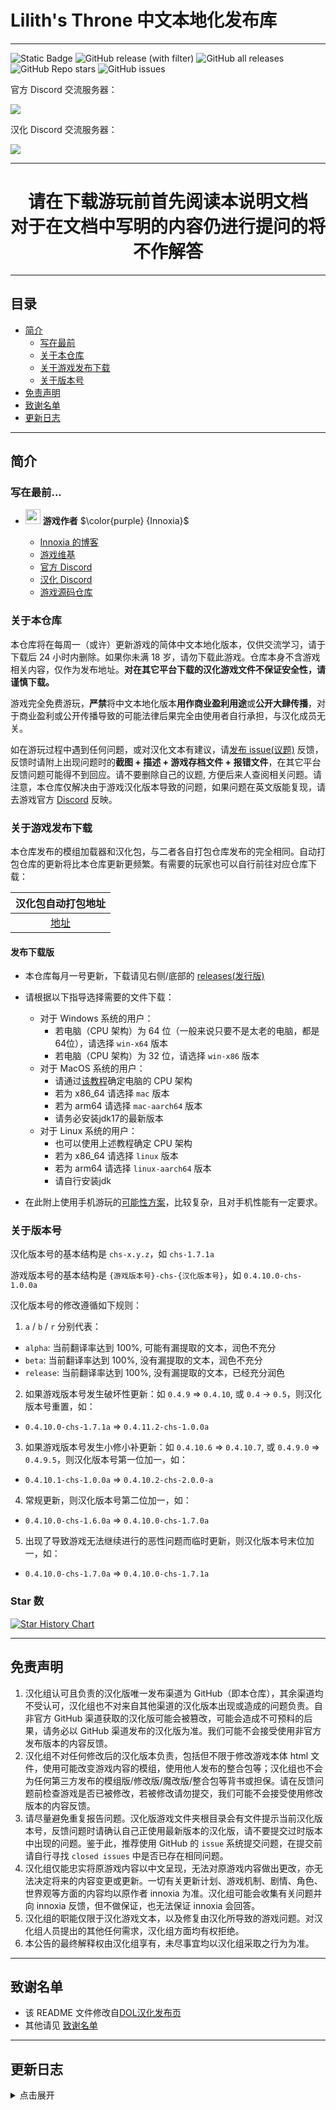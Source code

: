 # Lilith's Throne 中文本地化发布库

---
![Static Badge](https://img.shields.io/badge/Author-Innoxia-purple?link=https%3A%2F%2Flilithsthrone.blogspot.com%2F)
![GitHub release (with filter)](https://img.shields.io/github/v/release/chinese-liliths-throne/liliths-throne-chinese-release?link=https%3A%2F%2Fgithub.com%2Fchinese-liliths-throne%2Fliliths-throne-chinese-release%2Flatest)
![GitHub all releases](https://img.shields.io/github/downloads/chinese-liliths-throne/liliths-throne-chinese-release/total?link=https%3A%2F%2Fgithub.com%2Fchinese-liliths-throne%2Fliliths-throne-chinese-release%2Freleases%2Flatest)
![GitHub Repo stars](https://img.shields.io/github/stars/chinese-liliths-throne/liliths-throne-chinese-release)
![GitHub issues](https://img.shields.io/github/issues-raw/chinese-liliths-throne/liliths-throne-chinese-release)

官方 Discord 交流服务器：

[![](https://dcbadge.vercel.app/api/server/nDRvMXH)](https://discord.gg/nDRvMXH)

汉化 Discord 交流服务器：

[![](https://dcbadge.vercel.app/api/server/hqj7WA7PKp)](https://discord.gg/hqj7WA7PKp)

---

<div align="center">

# 请在下载游玩前首先阅读本说明文档<br>对于在文档中写明的内容仍进行提问的将不作解答

</div>

---

## 目录

* [简介](#简介)
  * [写在最前](#写在最前)
  * [关于本仓库](#关于本仓库)
  * [关于游戏发布下载](#关于游戏发布下载)
  * [关于版本号](#关于版本号)
* [免责声明](#免责声明)
* [致谢名单](#致谢名单)
* [更新日志](#更新日志)

---

## 简介
### 写在最前...
- <img decoding="async" src="https://avatars.githubusercontent.com/u/25914384?v=4" width="24" alt=""> <b>游戏作者</b> $\color{purple} {Innoxia}$

  - [Innoxia 的博客][blog]
  - [游戏维基][wiki]
  - [官方 Discord][discord]
  - [汉化 Discord][discord-zh]
  - [游戏源码仓库][github]

### 关于本仓库

本仓库将在每周一（或许）更新游戏的简体中文本地化版本，仅供交流学习，请于下载后 24 小时内删除。如果你未满 18 岁，请勿下载此游戏。仓库本身不含游戏相关内容，仅作为发布地址。**对在其它平台下载的汉化游戏文件不保证安全性，请谨慎下载。**

游戏完全免费游玩，**严禁**将中文本地化版本**用作商业盈利用途**或**公开大肆传播**，对于商业盈利或公开传播导致的可能法律后果完全由使用者自行承担，与汉化成员无关。

如在游玩过程中遇到任何问题，或对汉化文本有建议，请[发布 issue(议题)][issues] 反馈，反馈时请附上出现问题时的**截图 + 描述 + 游戏存档文件 + 报错文件**，在其它平台反馈问题可能得不到回应。请不要删除自己的议题, 方便后来人查阅相关问题。请注意，本仓库仅解决由于游戏汉化版本导致的问题，如果问题在英文版能复现，请去游戏官方 [Discord][discord] 反映。

### 关于游戏发布下载

本仓库发布的模组加载器和汉化包，与二者各自打包仓库发布的完全相同。自动打包仓库的更新将比本仓库更新更频繁。有需要的玩家也可以自行前往对应仓库下载：

|    汉化包自动打包地址     |
|:----------------:|
| [地址][i18n-build] |

#### 发布下载版
- 本仓库每月一号更新，下载请见右侧/底部的 [releases(发行版)][releases-latest]
- 请根据以下指导选择需要的文件下载：
  - 对于 Windows 系统的用户：
    - 若电脑（CPU 架构）为 64 位（一般来说只要不是太老的电脑，都是64位），请选择 `win-x64` 版本
    - 若电脑（CPU 架构）为 32 位，请选择 `win-x86` 版本
  - 对于 MacOS 系统的用户：
    - 请通过[该教程](https://juejin.cn/post/7112023770247725063)确定电脑的 CPU 架构
    - 若为 x86_64 请选择 `mac` 版本
    - 若为 arm64 请选择 `mac-aarch64` 版本
    - 请务必安装jdk17的最新版本
  - 对于 Linux 系统的用户：
    - 也可以使用上述教程确定 CPU 架构
    - 若为 x86_64 请选择 `linux` 版本
    - 若为 arm64 请选择 `linux-aarch64` 版本
    - 请自行安装jdk

- 在此附上使用手机游玩的[可能性方案](https://github.com/Agreous/liliths-throne-on-android#readme)，比较复杂，且对手机性能有一定要求。

### 关于版本号
汉化版本号的基本结构是 `chs-x.y.z`，如 `chs-1.7.1a`

游戏版本号的基本结构是 `{游戏版本号}-chs-{汉化版本号}`，如 `0.4.10.0-chs-1.0.0a`

汉化版本号的修改遵循如下规则：
1. `a` / `b` / `r` 分别代表：
  - `alpha`: 当前翻译率达到 100%, 可能有漏提取的文本，润色不充分
  - `beta`: 当前翻译率达到 100%, 没有漏提取的文本，润色不充分
  - `release`: 当前翻译率达到 100%, 没有漏提取的文本，已经充分润色
2. 如果游戏版本号发生破坏性更新：如 `0.4.9` => `0.4.10`, 或 `0.4` -> `0.5`，则汉化版本号重置，如：
  - `0.4.10.0-chs-1.7.1a` => `0.4.11.2-chs-1.0.0a`
3. 如果游戏版本号发生小修小补更新：如 `0.4.10.6` => `0.4.10.7`, 或 `0.4.9.0` => `0.4.9.5`，则汉化版本号第一位加一，如：
  - `0.4.10.1-chs-1.0.0a` => `0.4.10.2-chs-2.0.0-a`
4. 常规更新，则汉化版本号第二位加一，如：
  - `0.4.10.0-chs-1.6.0a` => `0.4.10.0-chs-1.7.0a`
5. 出现了导致游戏无法继续进行的恶性问题而临时更新，则汉化版本号末位加一，如：
  - `0.4.10.0-chs-1.7.0a` => `0.4.10.0-chs-1.7.1a`

### Star 数

[![Star History Chart](https://api.star-history.com/svg?repos=chinese-liliths-throne/liliths-throne-chinese-release&type=Date)](https://star-history.com/#chinese-liliths-throne/liliths-throne-chinese-release&Date)

---

## 免责声明

1. 汉化组认可且负责的汉化版唯一发布渠道为 GitHub（即本仓库），其余渠道均不受认可，汉化组也不对来自其他渠道的汉化版本出现或造成的问题负责。自非官方 GitHub 渠道获取的汉化版可能会被篡改，可能会造成不可预料的后果，请务必以 GitHub 渠道发布的汉化版为准。我们可能不会接受使用非官方发布版本的内容反馈。
2. 汉化组不对任何修改后的汉化版本负责，包括但不限于修改游戏本体 html 文件，使用可能改变游戏内容的模组，使用他人发布的整合包等；汉化组也不会为任何第三方发布的模组版/修改版/魔改版/整合包等背书或担保。请在反馈问题前检查游戏是否已被修改，若被修改请勿提交，我们可能不会接受使用修改版本的内容反馈。
3. 请尽量避免重复报告问题。汉化版游戏文件夹根目录会有文件提示当前汉化版本号，反馈问题时请确认自己正使用最新版本的汉化版，请不要提交过时版本中出现的问题。鉴于此，推荐使用 GitHub 的 `issue` 系统提交问题，在提交前请自行寻找 `closed issues` 中是否已存在相同问题。
4. 汉化组仅能忠实将原游戏内容以中文呈现，无法对原游戏内容做出更改，亦无法决定将来的内容变更或更新。一切有关更新计划、游戏机制、剧情、角色、世界观等方面的内容均以原作者 innoxia 为准。汉化组可能会收集有关问题并向 innoxia 反馈，但不做保证，也无法保证 innoxia 会回答。
5. 汉化组的职能仅限于汉化游戏文本，以及修复由汉化所导致的游戏问题。对汉化组人员提出的其他任何需求，汉化组方面均有权拒绝。
6. 本公告的最终解释权由汉化组享有，未尽事宜均以汉化组采取之行为为准。

---

## 致谢名单
* 该 README 文件修改自[DOL汉化发布页][github-dol]
* 其他请见 [致谢名单](CREDITS.md)

---

## 更新日志
<details>
<summary>点击展开</summary>

- 2025.6.27
  - 发布 `0.4.11.3-chs-2.0.0a` 版
    - 完成 0.4.11.3 版本的汉化

- 2025.6.23
  - 发布 `0.4.11.1-chs-1.0.2a` 版
    - 补充部分缺失的汉化

- 2025.6.21
  - 发布 `0.4.11.1-chs-1.0.1a` 版
    - 补充部分缺失的汉化

- 2025.6.21
  - 发布 `0.4.11.1-chs-1.0.0a` 版
    - 完成 0.4.11.1 版本的汉化

- 2025.6.15
  - 发布 `0.4.10.9-chs-1.0.1a` 版
    - 修复了部分情况下对话内容显示错误的问题
    - 修复了获得“疲惫”时会导致侧边栏消失的问题
    - 补全了部分汉化

- 2025.6.10
  - 发布 `0.4.10.9-chs-1.0.0a` 版
    - 完成 0.4.10.9 版本的汉化

- 2025.1.5
  - 发布 `0.4.10.7-chs-1.0.1a` 版
    - 修复了部分情况下出现乱码的问题

- 2025.1.3
  - 发布 `0.4.10.7-chs-1.0.0a` 版
    - 完成对应版本的汉化

- 2024.12.30
  - 发布 `0.4.10.3-chs-1.0.0a` 版
    - 完成对应版本的汉化

- 2024.9.12
  - 发布 `0.4.10.0-chs-1.0.0a` 版
    - 基本完成了提取，仅有部分文本遗漏，完全汉化，未润色

</details>

[blog]: https://lilithsthrone.blogspot.com/
[wiki]: http://tptiap.co.uk/index.php/Main_Page
[github]: https://github.com/Innoxia/liliths-throne-public
[github-dol]: https://github.com/Eltirosto/Degrees-of-Lewdity-Chinese-Localization/tree/main
[discord]: https://discord.gg/nDRvMXH
[discord-zh]: https://discord.gg/hqj7WA7PKp
[releases-latest]: https://github.com/chinese-liliths-throne/liliths-throne-chinese-release/releases/latest
[i18n-mod]: https://github.com/Lyoko-Jeremie/Degrees-of-Lewdity_Mod_i18nMod
[i18n-build]: https://github.com/chinese-liliths-throne/liliths-throne-chinese-localization
[issues]: https://github.com/chinese-liliths-throne/liliths-throne-chinese-release/issues
